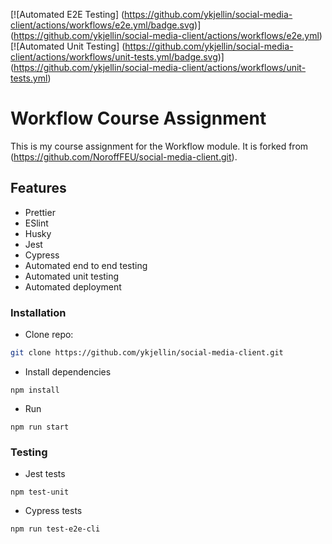 [![Automated E2E Testing]
(https://github.com/ykjellin/social-media-client/actions/workflows/e2e.yml/badge.svg)] (https://github.com/ykjellin/social-media-client/actions/workflows/e2e.yml)
[![Automated Unit Testing]
(https://github.com/ykjellin/social-media-client/actions/workflows/unit-tests.yml/badge.svg)] (https://github.com/ykjellin/social-media-client/actions/workflows/unit-tests.yml)

# Workflow Course Assignment

This is my course assignment for the Workflow module.
It is forked from (https://github.com/NoroffFEU/social-media-client.git).

## Features

- Prettier
- ESlint
- Husky
- Jest
- Cypress
- Automated end to end testing
- Automated unit testing
- Automated deployment

### Installation

- Clone repo:

```bash
git clone https://github.com/ykjellin/social-media-client.git
```

- Install dependencies

```
npm install
```

- Run

```
npm run start
```

### Testing

- Jest tests

```
npm test-unit
```

- Cypress tests

```
npm run test-e2e-cli
```
